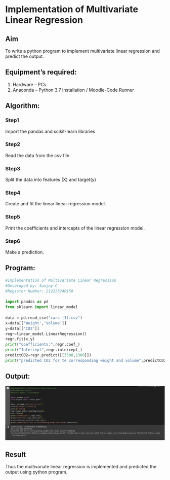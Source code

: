 # Implementation of Multivariate Linear Regression
## Aim
To write a python program to implement multivariate linear regression and predict the output.
## Equipment’s required:
1.	Hardware – PCs
2.	Anaconda – Python 3.7 Installation / Moodle-Code Runner
## Algorithm:
### Step1
Import the pandas and scikit-learn libraries

### Step2
Read the data from the csv file.

### Step3
Split the data into features (X) and target(y)

### Step4
Create and fit the linear linear regression model.

### Step5
Print the coefficients and intercepts of the linear regression model.

### Step6
Make a prediction.

## Program:
```py
#Implementation of Multivariate Linear Regression
#Developed by: Sanjay C
#Register Number: 212223240150

import pandas as pd
from sklearn import linear_model

data = pd.read_csv("cars (1).csv")
x=data[['Weight','Volume']]
y=data[['CO2']]
regr=linear_model.LinearRegression()
regr.fit(x,y)
print("Coefficients:",regr.coef_)
print("Intercept",regr.intercept_)
predictCO2=regr.predict([[3300,1300]])
print("predicted CO2 for te corresponding weight and volume",predictCO2)
```
## Output:
![](./output.png)
## Result
Thus the multivariate linear regression is implemented and predicted the output using python program.